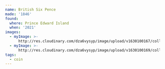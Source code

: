 ```yaml
---
name: British Six Pence
made: '1846'
found:
  where: Prince Edward Island
  when: '2021'
images:
  - myImage: >-
      http://res.cloudinary.com/dza6vysyp/image/upload/v1630100167/collection/coins/1846-six-pence/DB8E8EBF-A441-441F-9188-F6853C86B9B1_1_105_c_adobespark_rfvcxp.png
  - myImage: >-
      http://res.cloudinary.com/dza6vysyp/image/upload/v1630100169/collection/coins/1846-six-pence/587D2A1F-E69B-4A02-9A02-BA0F4B037643_1_105_c_adobespark_tgnlvr.png
tags:
  - coin
---
```


